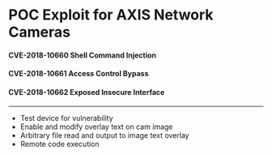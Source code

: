 # POC Exploit for AXIS Network Cameras

#### CVE-2018-10660      Shell Command Injection
#### CVE-2018-10661      Access Control Bypass
#### CVE-2018-10662      Exposed Insecure Interface
---

- Test device for vulnerability
- Enable and modify overlay text on cam image
- Arbitrary file read and output to image text overlay
- Remote code execution
